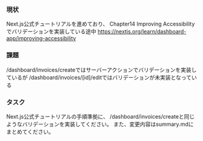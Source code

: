 ### 現状

Next.js公式チュートリアルを進めており、
Chapter14 Improving Accessibility
でバリデーションを実装している途中
https://nextjs.org/learn/dashboard-app/improving-accessibility

### 課題

/dashboard/invoices/createではサーバーアクションでバリデーションを実装しているが
/dashboard/invoices/[id]/editではバリデーションが未実装となっている

### タスク
Next.js公式チュートリアルの手順準拠に、
/dashboard/invoices/createと同じようなバリデーションを実装してください。
また、変更内容はsummary.mdにまとめてください。